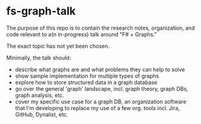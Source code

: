 # fs-graph-talk

The purpose of this repo is to contain the research notes, organization, and code relevant to a(n in-progress) talk around "F# + Graphs."

The exact topic has not yet been chosen.

Minimally, the talk should:
- describe what graphs are and what problems they can help to solve
- show sample implementation for multiple types of graphs
- explore how to store structured data in a graph database
- go over the general 'graph' landscape, incl. graph theory, graph DBs, graph analysis, etc.
- cover my specific use case for a graph DB, an organization software that I'm developing to replace my use of a few org. tools incl. Jira, GitHub, Dynalist, etc.

